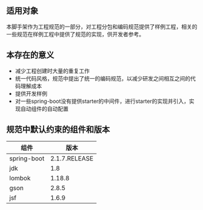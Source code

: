 ## 适用对象

本脚手架作为工程规范的一部分，对工程分包和编码规范提供了样例工程，相关的一些规范在样例工程中提供了规范的实现，供开发者参考。


## 本存在的意义

- 减少工程创建时大量的重复工作
- 统一代码风格，规范中提出了统一的编码规范，以减少研发之间相互之间的代码理解成本
- 提供开发样例
- 对一些spring-boot没有提供starter的中间件，进行starter的实现并引入，实现自动组件的自动配置

## 规范中默认约束的组件和版本

| 组件 | 版本 |
|---|---|
|  spring-boot |2.1.7.RELEASE|
|  jdk |1.8|
|  lombok |1.18.8|
|  gson |2.8.5|
|  jsf |1.6.9|

